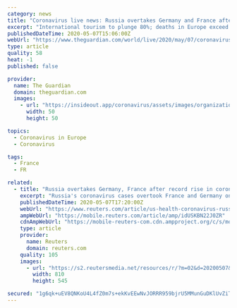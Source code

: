 ```yaml
---
category: news
title: "Coronavirus live news: Russia overtakes Germany and France after record rise in cases"
excerpt: "International tourism to plunge 80%; deaths in Europe exceed 150,000 as UN warns of multiple famine risk; White House says US-China relationship one of ‘disappointment’"
publishedDateTime: 2020-05-07T15:06:00Z
webUrl: "https://www.theguardian.com/world/live/2020/may/07/coronavirus-live-news-trump-says-covid-19-task-force-to-continue-indefinitely-as-us-china-rift-widens"
type: article
quality: 58
heat: -1
published: false

provider:
  name: The Guardian
  domain: theguardian.com
  images:
    - url: "https://insideout.app/coronavirus/assets/images/organizations/theguardian.com-50x50.jpg"
      width: 50
      height: 50

topics:
  - Coronavirus in Europe
  - Coronavirus

tags:
  - France
  - FR

related:
  - title: "Russia overtakes Germany, France after record rise in coronavirus cases"
    excerpt: "Russia's coronavirus cases overtook France and Germany on Thursday to become the fifth highest number in the world after a record daily rise, and Moscow's mayor said the real figure, not captured by official statistics,"
    publishedDateTime: 2020-05-07T17:20:00Z
    webUrl: "https://www.reuters.com/article/us-health-coronavirus-russia-cases-idUSKBN22J0ZR"
    ampWebUrl: "https://mobile.reuters.com/article/amp/idUSKBN22J0ZR"
    cdnAmpWebUrl: "https://mobile-reuters-com.cdn.ampproject.org/c/s/mobile.reuters.com/article/amp/idUSKBN22J0ZR"
    type: article
    provider:
      name: Reuters
      domain: reuters.com
    quality: 105
    images:
      - url: "https://s2.reutersmedia.net/resources/r/?m=02&d=20200507&t=2&i=1517768397&w=&fh=545px&fw=&ll=&pl=&sq=&r=LYNXMPEG460HF"
        width: 810
        height: 545

secured: "1g6qk+uEV8QNKoU4L4fZ0m7s+ekKvEEwNvJORRR959bjrU5MMunGuDKlUvZiT1KGwyvE8t4OkR7EaVCYqV+YD9YMY7oWv9K2vBDxrG/gaycWvBOsqE96LGCKfb8BKzdBaoDzzYiEC/TTKETzhK3k9Nb/SKs8ekmWfqmuQLtGphQUpkiqaUcM7tGKz8luIs2neZ+xIzVWRYWWb1oC9ze0kyuz2AYYnUD4L2gtQDDpOUOToxp8UpiC5b7cPeMceo8juwsbqq2c6JmtrVgLqWefuLd9zysG4V6bW15NX6v0Z9X/FC6gWmBGpXkG6aXYXkipCUYCe79ckVXv+fhWoKtJWKOidXR6dxq9jV2UJZ1KvBzP0hC6H2UAGyCHRbzrsD3++9rx6jhEAEDYVy7X2uD6N1EHUAWgqNd+HTNoX2+kMo959/Yq4wWjW+rH5Iq3D0vJfnmtgLbUA2rq+oF8JYOxWViBunMCRIwpRbajmFXwnlM=;3h+m8P/U4lhxPNcRNKHUSQ=="
---
```


